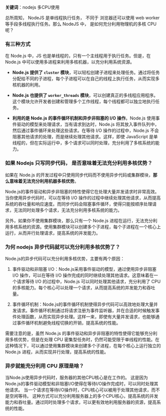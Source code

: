 **关键词**：nodejs 多CPU使用

总所周知， NodeJS 是单线程执行任务， 不同于 浏览器还可以使用 web worker 等手段多线程执行任务。那么 NodeJS 中， 是如何充分利用物理机的多核 CPU 呢？

### 有三种方式

在 Node.js 中，JS 也是单线程的，只有一个主线程用于执行任务。但是，在 Node.js 中可以使用多进程来利用多核机器，以充分利用系统资源。

- **Node.js 提供了 `cluster` 模块**，可以轻松创建子进程来处理任务。通过将任务分配给不同的子进程，每个子进程可以在自己的线程上执行任务，从而实现多核机器的利用。

- **Node.js 也提供了 `worker_threads` 模块**，可以创建真正的多线程应用程序。这个模块允许开发者创建和管理多个工作线程，每个线程都可以独立地执行任务。

- **利用的是 Node.js 的事件循环机制和异步非阻塞的 I/O 操作**。Node.js 使用事件驱动的模型来处理请求，当有请求到达时，Node.js 将其放入事件队列中，然后通过事件循环来处理这些请求。在等待 I/O 操作的过程中，Node.js 不会阻塞其他请求的处理，而是继续处理其他请求。这样，即使 JavaScript 是单线程的，但在实际运行中，多个请求可以同时处理，充分利用了多核系统的能力。

### 如果 Nodejs 只写同步代码， 是否意味着无法充分利用多核优势？

如果在 Node.js 的开发过程中只使用同步代码而不使用异步代码或集群模块，**那么意味着无法充分利用机器多核优势**。

Node.js的事件驱动和异步非阻塞的特性使得它在处理大量并发请求时非常高效。当你使用异步代码时，可以在等待 I/O 操作的过程中继续处理其他请求，从而提高系统的吞吐量和响应速度。而同步代码会阻塞事件循环，使得只能按顺序处理请求，无法同时处理多个请求，无法充分利用多核系统的能力。

另外，如果你不使用集群模块，那么只有一个 Node.js 进程在运行，无法充分利用多核系统的资源。使用集群模块可以创建多个子进程，每个子进程在一个核心上运行，从而并行处理请求，提高系统的并发能力。

### 为何 nodejs 异步代码就可以充分利用多核优势了？

Node.js的异步代码可以充分利用多核优势，主要有两个原因：

1. 事件驱动和非阻塞 I/O：Node.js采用事件驱动的模型，通过使用异步非阻塞 I/O 操作，可以在等待 I/O 操作完成的同时继续处理其他请求。这意味着在一个请求等待 I/O 的过程中，Node.js 可以同时处理其他请求，充分利用了 CPU 的多核能力。每个核心可以处理一个请求，从而提高系统的并发能力和吞吐量。

2. 事件循环机制：Node.js的事件循环机制使得异步代码可以高效地处理大量并发请求。事件循环机制通过将请求注册为事件监听器，并在合适的时候触发事件处理函数，从而实现异步处理。这样一来，即使有大量并发请求，也能够通过事件循环机制避免线程切换的开销，提高系统的性能。

需要注意的是，虽然 Node.js 的事件驱动和异步非阻塞的特性使得它能够充分利用多核优势，但是在处理 CPU 密集型任务时，仍然可能受限于单线程的性能。在这种情况下，可以通过使用集群模块来创建多个子进程，在每个核心上运行独立的 Node.js 进程，从而实现并行处理，提高系统的性能。

### 异步就能充分利用 CPU 原理是啥？

当Node.js使用异步代码时，服务器的其他CPU核心是在工作的。
这是因为Node.js的事件驱动模型和非阻塞I/O使得在等待I/O操作完成时，可以同时处理其他请求。
当一个请求在等待I/O操作时，CPU核心可以被用于处理其他请求，而不是空闲等待。
这种方式可以充分利用服务器上的多个CPU核心，提高系统的并发能力和吞吐量。通过同时处理多个请求，可以更有效地利用服务器的资源，提高系统的性能。

